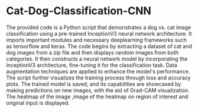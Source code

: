 # Cat-Dog-Classification-CNN
The provided code is a Python script that demonstrates a dog vs. cat image classification using a pre-trained InceptionV3 neural network architecture. It imports important modules and necessary deeplearning frameworks such as tensorflow and keras.
The code begins by extracting a dataset of cat and dog images from a zip file and then displays random images from both categories.
It then constructs a neural network model by incorporating the InceptionV3 architecture, fine-tuning it for
the classification task. Data augmentation techniques are applied to enhance the model's performance. 
The script further visualizes the training process through loss and accuracy plots.
The trained model is saved, and its capabilities are
showcased by making predictions on new images, with the aid of Grad-CAM visualization.
The heatmap of the image ,image of the heatmap on region of interest and original input is displayed.
